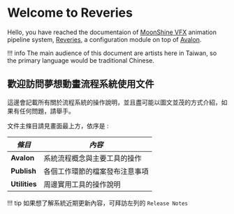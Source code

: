 # Welcome to Reveries

Hello, you have reached the documentaion of [MoonShine VFX](http://www.moonshine.tw/) animation pipeline system, [Reveries](https://github.com/MoonShineVFX/reveries-config), a configuration module on top of [Avalon](https://getavalon.github.io/2.0/).

!!! info
    The main audience of this document are artists here in Taiwan, so the primary language would be traditional Chinese.

## 歡迎訪問夢想動畫流程系統使用文件

這邊會記載所有關於流程系統的操作說明，並且盡可能以圖文並茂的方式介紹，如果有任何問題，請舉手。

文件主條目請見畫面最上方，依序是 :

| *條目* | *內容* |
|---|---|
| **Avalon** | 系統流程概念與主要工具的操作 |
| **Publish** | 各個工作環節的檔案發布注意事項 |
| **Utilities** | 周邊實用工具的操作說明 |

!!! tip
    如果想了解系統近期更新內容，可拜訪左列的 `Release Notes`
